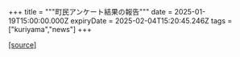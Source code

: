 +++
title = """町民アンケート結果の報告"""
date = 2025-01-19T15:00:00.000Z
expiryDate = 2025-02-04T15:20:45.246Z
tags = ["kuriyama","news"]
+++


[[source]](https://www.town.kuriyama.hokkaido.jp/soshiki/44/29938.html)

